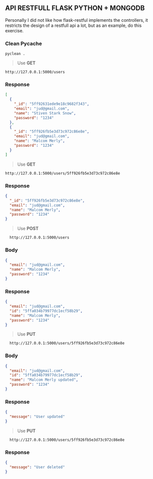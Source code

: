 ## API RESTFULL FLASK PYTHON + MONGODB

Personally I did not like how flask-restful implements the controllers, it restricts the design of a restfull api a lot,
but as an example, do this exercise.

### Clean Pycache
``` 
pyclean .
```

> Use **GET**

```
http://127.0.0.1:5000/users
```
### Response
```json
[
  {
    "_id": "5ff92631ede9e18c9682f343",
    "email": "jud@gmail.com",
    "name": "Stiven Stark Snow",
    "password": "1234"
  },
  {
    "_id": "5ff926fb5e3d73c972c86e8e",
    "email": "jud@gmail.com",
    "name": "Malcom Merly",
    "password": "1234"
  }
]
```
> Use **GET**

```
http://127.0.0.1:5000/users/5ff926fb5e3d73c972c86e8e
```
### Response
```json
{
  "_id": "5ff926fb5e3d73c972c86e8e",
  "email": "jud@gmail.com",
  "name": "Malcom Merly",
  "password": "1234"
}
```

> Use **POST**

```
  http://127.0.0.1:5000/users
```
### Body
```json
{
  "email": "jud@gmail.com",
  "name": "Malcom Merly",
  "password": "1234"
}
```

### Response

```json
{
  "email": "jud@gmail.com",
  "id": "5ffa034b79977dc1ecf58b29",
  "name": "Malcom Merly",
  "password": "1234"
}
```

> Use **PUT**

```
  http://127.0.0.1:5000/users/5ff926fb5e3d73c972c86e8e
```

### Body

```json
{
  "email": "jud@gmail.com",
  "id": "5ffa034b79977dc1ecf58b29",
  "name": "Malcom Merly updated",
  "password": "1234"
}
```

### Response

```json
{
  "message": "User updated"
}
```

> Use **PUT**

```
  http://127.0.0.1:5000/users/5ff926fb5e3d73c972c86e8e
```

### Response

```json
{
  "message": "User deleted"
}
```
